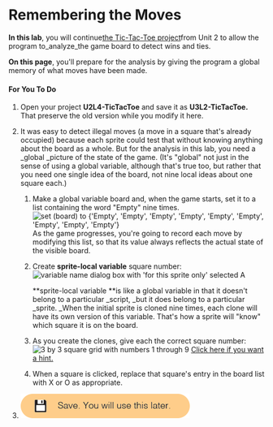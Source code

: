 # Remembering the Moves

**In this lab**, you will continue[the Tic-Tac-Toe project](http://bjc.edc.org/bjc-r/cur/programming/2-complexity/4-abstraction/4-building-tic-tac-toe.html)from Unit 2 to allow the program to_analyze_the game board to detect wins and ties.

**On this page**, you'll prepare for the analysis by giving the program a global memory of what moves have been made.

#### For You To Do

1. Open your project **U2L4-TicTacToe** and save it as **U3L2-TicTacToe.** That preserve the old version while you modify it here.
2. It was easy to detect illegal moves \(a move in a square that's already occupied\) because each sprite could test that without knowing anything about the board as a whole. But for the analysis in this lab, you need a _global _picture of the state of the game. \(It's "global" not just in the sense of using a global variable, although that's true too, but rather that you need one single idea of the board, not nine local ideas about one square each.\)

   1. Make a global variable board and, when the game starts, set it to a list containing the word "Empty" nine times. ![](http://bjc.edc.org/bjc-r/img/2-complexity/TTT1_img/BoardInitialize.png "set \(board\) to {&apos;Empty&apos;, &apos;Empty&apos;, &apos;Empty&apos;, &apos;Empty&apos;, &apos;Empty&apos;, &apos;Empty&apos;, &apos;Empty&apos;, &apos;Empty&apos;, &apos;Empty&apos;}")  
      As the game progresses, you're going to record each move by modifying this list, so that its value always reflects the actual state of the visible board.

   2. Create **sprite-local variable** square number:  ![](http://bjc.edc.org/bjc-r/img/3-lists/square-number-var.png "variable name dialog box with &apos;for this sprite only&apos; selected") A

      **sprite-local variable **is like a global variable in that it doesn't belong to a particular _script, _but it does belong to a particular _sprite. _When the initial sprite is cloned nine times, each clone will have its own version of this variable. That's how a sprite will "know" which square it is on the board.

   3. As you create the clones, give each the correct square number:![](http://bjc.edc.org/bjc-r/img/2-complexity/TTT1_img/SquareNumbersonTTT.png "3 by 3 square grid with numbers 1 through 9") [Click here if you want a hint.](http://bjc.edc.org/bjc-r/cur/programming/3-lists/2-tic-tac-toe/1-find-ties.html?topic=nyc_bjc%2F3-lists.topic&course=bjc4nyc.html&novideo&noassignment#hint-1)

   4. When a square is clicked, replace that square's entry in the board list with X or O as appropriate.

3. ![](/assets/save_use_later.png)



